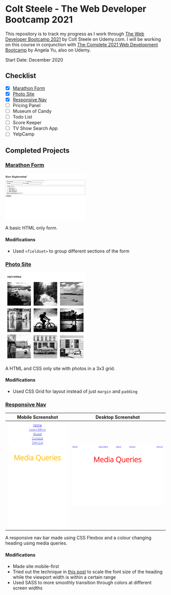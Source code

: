 # Colt Steele - The Web Developer Bootcamp 2021

This repository is to track my progress as I work through [The Web Developer Bootcamp 2021](https://www.udemy.com/course/the-web-developer-bootcamp/) by Colt Steele on Udemy.com. I will be working on this course in conjunction with [The Complete 2021 Web Development Bootcamp](https://www.udemy.com/course/the-complete-web-development-bootcamp/) by Angela Yu, also on Udemy.

Start Date: December 2020

## Checklist

- [x] [Marathon Form](#marathon-form)
- [x] [Photo Site](#photo-site)
- [x] [Responsive Nav](#responsive-nav)
- [ ] Pricing Panel
- [ ] Museum of Candy
- [ ] Todo List
- [ ] Score Keeper
- [ ] TV Show Search App
- [ ] YelpCamp

## Completed Projects

### [Marathon Form](https://mmanogaran.github.io/web-dev-colt-steele/01-marathon-form/index.html)

<img src="images/01-marathon-form-screenshot.png" alt="Screenshot of Marathon Form" width="50%"/>

A basic HTML only form.
#### Modifications
- Used `<fieldset>` to group different sections of the form


### [Photo Site](https://mmanogaran.github.io/web-dev-colt-steele/02-photo-site/index.html)

<img src="images/02-photo-site-screenshot.png" alt="Screenshot of Photo Site" width="50%"/>

A HTML and CSS only site with photos in a 3x3 grid.
#### Modifications
- Used CSS Grid for layout instead of just `margin` and `padding`


### [Responsive Nav](https://mmanogaran.github.io/web-dev-colt-steele/03-responsive-nav/index.html)


| Mobile Screenshot                                   | Desktop Screenshot                                   |
| --------------------------------------------------- | ---------------------------------------------------- |
| ![](images/03-responsive-nav-mobile-screenshot.png) | ![](images/03-responsive-nav-desktop-screenshot.png) |


A responsive nav bar made using CSS Flexbox and a colour changing heading using media queries.

#### Modifications
- Made site mobile-first
- Tried out the technique in [this post](https://www.madebymike.com.au/writing/precise-control-responsive-typography/) to scale the font size of the heading while the viewport width is within a certain range
- Used SASS to more smoothly transition through colors at different screen widths